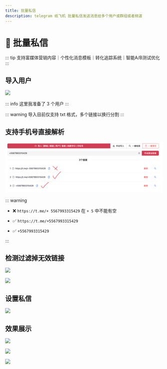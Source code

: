 ```yaml
---
title: 批量私信
description: telegram 纸飞机 批量私信发送消息给多个用户或群组或者频道
---
```


# 🧠 批量私信

::: tip
支持富媒体营销内容｜个性化消息模板｜转化追踪系统｜智能A/B测试优化
:::


<VideoLink type="批量私信"  />

## 导入用户

![](../assets/message/sixin_1.png)

::: info
这里我准备了 3 个用户
:::

::: warning
导入目前仅支持 txt 格式，多个链接以换行分割
:::

## 支持手机号直接解析

![](../assets/global/link_phone.png)

::: warning

- ❌ `https://t.me/+ 5567993315429` 在 `+ 5` 中不能有空

- ✅ `https://t.me/+5567993315429`

- ✅ `+5567993315429`

:::


## 检测过滤掉无效链接

![](../assets/Invite/qiangla_2.png)

![](../assets/Invite/qiangla_3.png)


## 设置私信

![](../assets/message/sixin_3.png)

## 效果展示

![](../assets/message/sixin_4.png)

![](../assets/message/sixin_5.png)

![](../assets/message/sixin_6.png)
